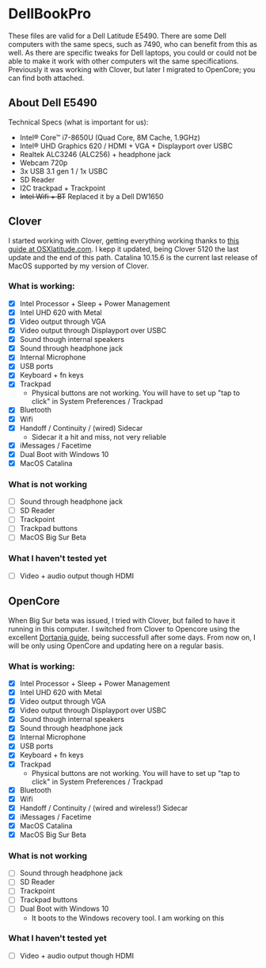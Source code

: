 

# DellBookPro

These files are valid for a Dell Latitude E5490. There are some Dell computers with the same specs, such as 7490, who can benefit from this as well. As there are specific tweaks for Dell laptops, you could or could not be able to make it work with other computers wit the same specifications. Previously it was working with Clover, but later I migrated to OpenCore; you can find both attached.

## About Dell E5490

Technical Specs (what is important for us):
- Intel® Core™ i7-8650U (Quad Core, 8M Cache, 1.9GHz)
- Intel® UHD Graphics 620 / HDMI + VGA + Displayport over USBC
- Realtek ALC3246 (ALC256) + headphone jack
- Webcam 720p
- 3x USB 3.1 gen 1 / 1x USBC
- SD Reader
- I2C trackpad + Trackpoint
- ~~Intel Wifi + BT~~ Replaced it by a Dell DW1650

## Clover

I started working with Clover, getting everything working thanks to [this guide at OSXlatitude.com](https://osxlatitude.com/forums/topic/11410-dell-latitude-7490-with-i7-8650u-intel-uhd-620-and-1920x1080-lcd-mojavecatalina/). I kepp it updated, being Clover 5120 the last update and the end of this path. Catalina 10.15.6 is the current last release of MacOS supported by my version of Clover.

### What is working:

- [X] Intel Processor + Sleep + Power Management
- [X] Intel UHD 620 with Metal
- [X] Video output through VGA
- [X] Video output through Displayport over USBC
- [X] Sound though internal speakers
- [X] Sound through headphone jack
- [X] Internal Microphone
- [X] USB ports
- [X] Keyboard + fn keys
- [X] Trackpad
  - Physical buttons are not working. You will have to set up "tap to click" in System Preferences / Trackpad
- [X] Bluetooth
- [X] Wifi
- [X] Handoff / Continuity / (wired) Sidecar
  - Sidecar it a hit and miss, not very reliable
- [X] iMessages / Facetime
- [X] Dual Boot with Windows 10
- [X] MacOS Catalina

### What is not working
- [ ] Sound through headphone jack
- [ ] SD Reader
- [ ] Trackpoint
- [ ] Trackpad buttons
- [ ] MacOS Big Sur Beta

### What I haven't tested yet
- [ ] Video + audio output though HDMI


## OpenCore

When Big Sur beta was issued, I tried with Clover, but failed to have it running in this computer. I switched from Clover to Opencore using the excellent [Dortania guide](https://dortania.github.io/OpenCore-Install-Guide/), being successfull after some days. From now on, I will be only using OpenCore and updating here on a regular basis.

### What is working:

- [X] Intel Processor + Sleep + Power Management
- [X] Intel UHD 620 with Metal
- [X] Video output through VGA
- [X] Video output through Displayport over USBC
- [X] Sound though internal speakers
- [X] Sound through headphone jack
- [X] Internal Microphone
- [X] USB ports
- [X] Keyboard + fn keys
- [X] Trackpad
  - Physical buttons are not working. You will have to set up "tap to click" in System Preferences / Trackpad
- [X] Bluetooth
- [X] Wifi
- [X] Handoff / Continuity / (wired and wireless!) Sidecar
- [X] iMessages / Facetime
- [X] MacOS Catalina
- [X] MacOS Big Sur Beta

### What is not working
- [ ] Sound through headphone jack
- [ ] SD Reader
- [ ] Trackpoint
- [ ] Trackpad buttons
- [ ] Dual Boot with Windows 10
  - It boots to the Windows recovery tool. I am working on this
  
### What I haven't tested yet
- [ ] Video + audio output though HDMI


